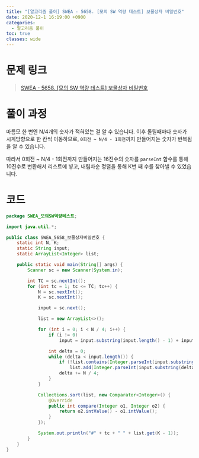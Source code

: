 ```yaml
---
title: "[알고리즘 풀이] SWEA - 5658. [모의 SW 역량 테스트] 보물상자 비밀번호"
date: 2020-12-1 16:19:00 +0900
categories:
  - 알고리즘 풀이
toc: true
classes: wide
---
```


# 문제 링크

> [SWEA - 5658. [모의 SW 역량 테스트] 보물상자 비밀번호](https://swexpertacademy.com/main/code/problem/problemDetail.do?contestProbId=AWXRUN9KfZ8DFAUo&categoryId=AWXRUN9KfZ8DFAUo&categoryType=CODE)

# 풀이 과정

마름모 한 변엔 N/4개의 숫자가 적혀있는 걸 알 수 있습니다. 이후 돌릴때마다 숫자가 시계방향으로 한 칸씩 이동하므로, `0회전 ~ N/4 - 1회전`까지 만들어지는 숫자가 반복됨을 알 수 있습니다.

따라서 0회전 ~ N/4 - 1회전까지 만들어지는 16진수의 숫자를 `parseInt` 함수를 통해 10진수로 변환해서 리스트에 넣고, 내림차순 정렬을 통해 K번 째 수를 찾아낼 수 있었습니다.

# 코드

```java
package SWEA_모의SW역량테스트;

import java.util.*;

public class SWEA_5658_보물상자비밀번호 {
    static int N, K;
    static String input;
    static ArrayList<Integer> list;

    public static void main(String[] args) {
        Scanner sc = new Scanner(System.in);

        int TC = sc.nextInt();
        for (int tc = 1; tc <= TC; tc++) {
            N = sc.nextInt();
            K = sc.nextInt();

            input = sc.next();

            list = new ArrayList<>();

            for (int i = 0; i < N / 4; i++) {
                if (i != 0)
                    input = input.substring(input.length() - 1) + input.substring(0, input.length() - 1);

                int delta = 0;
                while (delta < input.length()) {
                    if (!list.contains(Integer.parseInt(input.substring(delta, delta + N / 4), 16)))
                        list.add(Integer.parseInt(input.substring(delta, delta + N / 4), 16));
                    delta += N / 4;
                }
            }

            Collections.sort(list, new Comparator<Integer>() {
                @Override
                public int compare(Integer o1, Integer o2) {
                    return o2.intValue() - o1.intValue();
                }
            });

            System.out.println("#" + tc + " " + list.get(K - 1));
        }
    }
}
```
